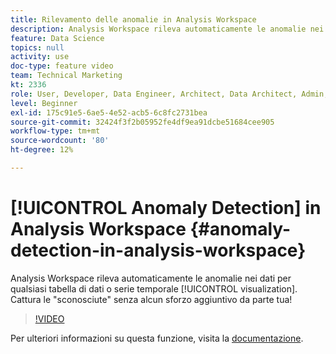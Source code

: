 ```yaml
---
title: Rilevamento delle anomalie in Analysis Workspace
description: Analysis Workspace rileva automaticamente le anomalie nei dati per qualsiasi visualizzazione o tabella di dati relativi a serie temporali. Cattura le "sconosciute" senza alcun sforzo aggiuntivo da parte tua!
feature: Data Science
topics: null
activity: use
doc-type: feature video
team: Technical Marketing
kt: 2336
role: User, Developer, Data Engineer, Architect, Data Architect, Admin, Leader
level: Beginner
exl-id: 175c91e5-6ae5-4e52-acb5-6c8fc2731bea
source-git-commit: 32424f3f2b05952fe4df9ea91dcbe51684cee905
workflow-type: tm+mt
source-wordcount: '80'
ht-degree: 12%

---
```


# [!UICONTROL Anomaly Detection] in Analysis Workspace {#anomaly-detection-in-analysis-workspace}

Analysis Workspace rileva automaticamente le anomalie nei dati per qualsiasi tabella di dati o serie temporale [!UICONTROL visualization]. Cattura le &quot;sconosciute&quot; senza alcun sforzo aggiuntivo da parte tua!

>[!VIDEO](https://video.tv.adobe.com/v/25444/?quality=12)

Per ulteriori informazioni su questa funzione, visita la [documentazione](https://marketing.adobe.com/resources/help/en_US/analytics/analysis-workspace/anomaly_detection.html).
